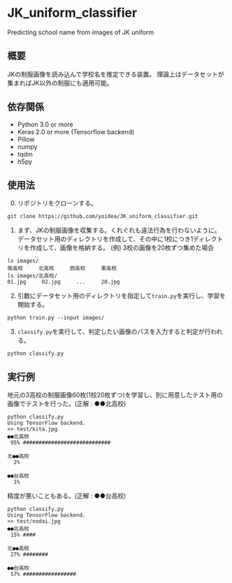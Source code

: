 # JK_uniform_classifier

Predicting school name from images of JK uniform

## 概要

JKの制服画像を読み込んで学校名を推定できる装置。
理論上はデータセットが集まればJK以外の制服にも適用可能。

## 依存関係

- Python 3.0 or more
- Keras 2.0 or more (Tensorflow backend)
- Pillow
- numpy
- tqdm
- h5py

## 使用法

0. リポジトリをクローンする。
```
git clone https://github.com/yoidea/JK_uniform_classifier.git
```

1. まず、JKの制服画像を収集する。くれぐれも違法行為を行わないように。
データセット用のディレクトリを作成して、その中に1校につき1ディレクトリを作成して、画像を格納する。
(例) 3校の画像を20枚ずつ集めた場合
```
ls images/
南高校     北高校     西高校     東高校
ls images/北高校/
01.jpg     02.jpg     ...     20.jpg
```

2. 引数にデータセット用のディレクトリを指定して`train.py`を実行し、学習を開始する。
```
python train.py --input images/
```

3. `classify.py`を実行して、判定したい画像のパスを入力すると判定が行われる。
```
python classify.py
```

## 実行例
地元の3高校の制服画像60枚(1校20枚ずつ)を学習し、別に用意したテスト用の画像でテストを行った。(正解 : ●●北高校)
```
python classify.py
Using TensorFlow backend.
>> test/kita.jpg
●●北高校
 95% ############################

北●●高校
  2% 

●●台高校
  1% 

```

精度が悪いこともある。(正解 : ●●台高校)
```
python classify.py
Using TensorFlow backend.
>> test/nodai.jpg
●●北高校
 15% ####

北●●高校
 27% ########

●●台高校
 57% #################

```
